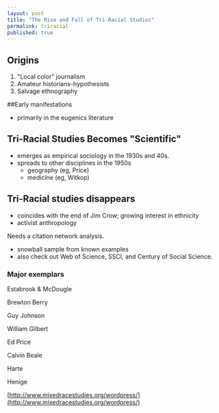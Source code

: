```yaml
---
layout: post
title: "The Rise and Fall of Tri-Racial Studies"
permalink: triracial
published: true
---
```



## Origins
1. "Local color" journalism
2. Amateur historians-hypothesists
3. Salvage ethnography

##Early manifestations
- primarily in the eugenics literature

## Tri-Racial Studies Becomes "Scientific"
* emerges as empirical sociology in the 1930s and 40s.
* spreads to other disciplines in the 1950s
  * geography (eg, Price)
  * medicine (eg, Witkop)

## Tri-Racial studies disappears
- coincides with the end of Jim Crow; growing interest in ethnicity
- activist anthropology

Needs a citation network analysis.

- snowball sample from known examples
- also check out Web of Science, SSCI, and Century of Social Science.

### Major exemplars
Estabrook & McDougle

Brewton Berry

Guy Johnson

William Gilbert

Ed Price

Calvin Beale

Harte

Henige

[http://www.mixedracestudies.org/wordpress/](http://www.mixedracestudies.org/wordpress/)







